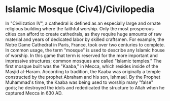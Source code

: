 # Islamic Mosque (Civ4)/Civilopedia

In "Civilization IV", a cathedral is defined as an especially large and ornate religious building where the faithful worship. Only the most prosperous cities can afford to create cathedrals, as they require huge amounts of raw material and years of dedicated labor by skilled craftsmen. For example, the Notre Dame Cathedral in Paris, France, took over two centuries to complete.
In common usage, the term "mosque" is used to describe any Islamic house of worship. In this game that term is reserved for the more important and impressive structures; common mosques are called "Islamic temples." The first mosque built was the "Kaaba," in Mecca, which resides inside of the Masjid al-Haram. According to tradition, the Kaaba was originally a temple constructed by the prophet Abraham and his son, Ishmael. By the Prophet Muhammad's time, the Kaaba was being used to worship many "false" gods; he destroyed the idols and rededicated the structure to Allah when he captured Mecca in 630 AD.